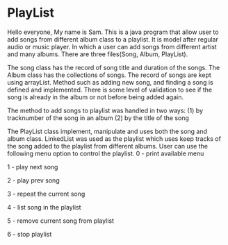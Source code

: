 # PlayList
Hello everyone,
My name is Sam. This is a java program that allow user to add songs from different album class to a playlist. It is model after regular audio or music player. In which a user can add songs from different artist and many albums.
There are three files(Song, Album, PlayList). 

The song class has the record of song title and duration of the songs.
The Album class has the collections of songs. The record of songs are kept using arrayList. Method such as adding new song, and finding a song is defined and implemented. There is some level of validation to see if the song is already in the album or not before being added again.

The method to add songs to playlist was handled in two ways: 
(1) by tracknumber of the song in an album
(2) by the title of the song

The PlayList class implement, manipulate and uses both the song and album class. LinkedList was used as the playlist which uses keep tracks of the song added to the playlist from different albums. User can use the following menu option to control the playlist.
 0 - print available menu
 
 1 - play next song
 
 2 - play prev song
 
 3 - repeat the current song
 
 4 - list song in the playlist
 
 5 - remove current song from playlist
 
 6 - stop playlist
